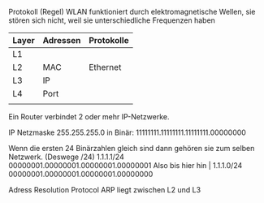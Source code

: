 Protokoll (Regel)
WLAN funktioniert durch elektromagnetische Wellen, sie stören sich nicht, weil sie unterschiedliche Frequenzen haben

| Layer | Adressen | Protokolle |
| ----- | -------- | ---------- |
| L1    |          |            |
| L2    | MAC      | Ethernet   |
| L3    | IP       |            |
| L4    | Port     |            |
|       |          |            |

Ein Router verbindet 2 oder mehr IP-Netzwerke.

IP Netzmaske
255.255.255.0
in Binär: 11111111.11111111.11111111.00000000

Wenn die ersten 24 Binärzahlen gleich sind dann gehören sie zum selben Netzwerk. (Deswege /24)
1.1.1.1/24
00000001.00000001.00000001.00000001
Also bis hier hin                          |
1.1.1.0/24
00000001.00000001.00000001.00000000

Adress Resolution Protocol
ARP liegt zwischen L2 und L3
